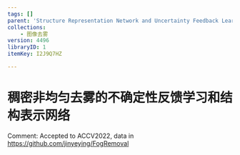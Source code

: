 ```yaml
---
tags: []
parent: 'Structure Representation Network and Uncertainty Feedback Learning for Dense Non-Uniform Fog Removal'
collections:
    - 图像去雾
version: 4496
libraryID: 1
itemKey: I2J9Q7HZ

---
```

# 稠密非均匀去雾的不确定性反馈学习和结构表示网络

Comment: Accepted to ACCV2022, data in <https://github.com/jinyeying/FogRemoval>
